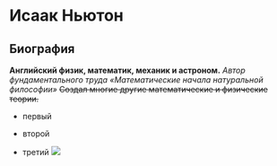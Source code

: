 # Исаак Ньютон
## Биография
**Английский физик, математик, механик и астроном.**
*Автор фундаментального труда «Математические начала натуральной философии»*
~~Создал многие другие математические и физические теории.~~
+ первый
- второй
+ третий
![](https://yandex.ru/images/search?pos=17&img_url=https%3A%2F%2Fae01.alicdn.com%2Fkf%2FHTB122SDbiDxK1Rjy1zcq6yGeXXaL%2F-.jpg&text=%D0%98%D1%81%D0%B0%D0%B0%D0%BA%20%D0%9D%D1%8C%D1%8E%D1%82%D0%BE%D0%BD&lr=193&rpt=simage&source=qa&noreask=1&stype=image)
